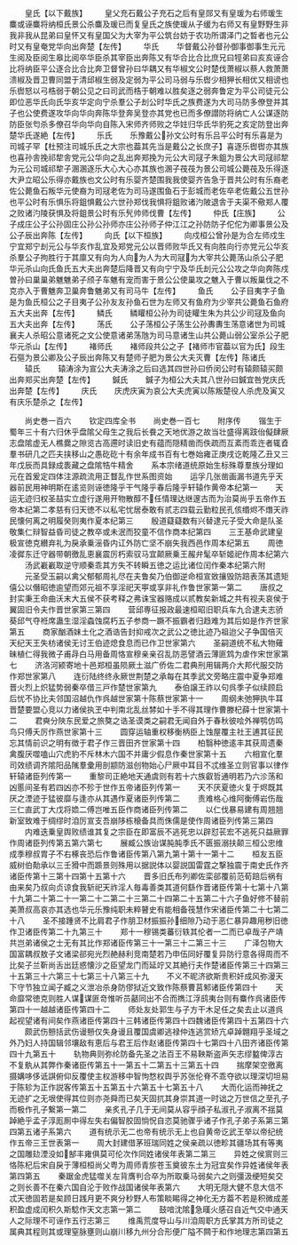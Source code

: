 <!-- { "loadSidebar": true } -->
　　皇氏【以下戴族】
　　皇父充石戴公子充石之后有皇郧又有皇瑗为右师瑗生麋或诬麋将纳桓氏景公杀麋及瑗已而复皇氏之族使瑗从子缓为右师又有皇野野生非我非我从昆弟曰皇怀又有皇国父为大宰为平公筑台妨于农功所谓泽门之晳者也元公时又有皇奄党华向出奔楚【左传】
　　华氏
　　华督戴公孙督孙御事御事生元元生阅及臣阅生皋比阅卒华臣杀其宰臣出奔陈又有华合比合比庶兄曰牼弟曰亥亥诬合比将纳臣平公逐合比合比奔卫督曾孙曰华耦又有华椒文公时楚伐萧椒以蔡人救萧萧溃椒及晋卫曹同盟于清邱椒生弱及定弱为平公司马弱与乐辔少相狎长相优又相谤也乐辔怒以弓梏弱于朝公见之曰司武而梏于朝难以胜矣逐之弱奔鲁定为平公司徒元公即位恶华氏向氏华亥华定向宁杀羣公子刦公时华氏之族费遂为大司马防多僚登并其子也公使费遂攻华向华向奔陈华登奔吴登亦其党也已而多僚譛防将纳亡人公谋逐防防臣张匄杀多僚召华向华向自陈入宋师齐师败之华妵归华氏华豹死之亥定防登出奔楚华氏遂絶【左传】
　　乐氏
　　乐豫戴公孙文公时有乐吕平公时有乐喜是为司城子罕【杜预注司城乐氏之大宗也葢其先当是戴公之长庶子】喜逐乐辔辔亦其族也喜孙舎挽祁犂舎党元公华向之乱出奔郑挽为元公大司冦子朱鉏为景公大司冦祁犂为元公司城祁犂子溷溷逐乐大心大心亦其族也溷子茷茷为景公司城公薨茷及乐得逐大尹立昭公乐得亦戴族也文公时有乐婴齐楚围我我使婴齐告急于晋共公时有乐裔老佐公薨鱼石叛华元使裔为司冦老佐为司马遂围鱼石于彭城而老佐卒老佐戴公五世孙也平公时有乐惧乐将鉏惧戴公六世孙郑伐我惧将鉏败诸汋陂退舎于夫渠不儆郑人覆之败诸汋陵获惧及将鉏景公时有乐髠帅师伐曹【左传】
　　仲氏【庄族】
　　公子成庄公子公孙固庄公孙公孙师亦庄公孙师子仲江江之孙防防子佗佗为卿事景公及公子辰出奔陈【左传】
　　向氏【以下桓族】
　　向戍桓公曾孙是为合左师戍生宁宜郑宁刦元公与华亥作乱宜及郑党元公以晋师败华氏又有向胜向行亦党元公华亥杀羣公子拘胜行于其廪又有向为人向为人为大司冦为大宰共公薨荡山杀公子肥华元杀山向氏鱼氏五大夫出奔楚后降晋又有向宁宁及华氏刦元公公攻之华向奔陈戍曽孙曰巢巢弟魋魋弟子颀子车魋有宠而害于景公公使巢攻之魋入于曹以叛巢伐之不克亦入于曹魋奔卫巢奔鲁魋弟又有司马牛【左传】
　　鱼氏
　　公子目夷字子鱼是为鱼氏桓公之子目夷子公孙友友孙鱼石世为左师又有鱼府为少宰共公薨鱼石鱼府五大夫出奔【左传】
　　鳞氏
　　鳞矔桓公孙为司徒矔生朱为共公少司冦及鱼向五大夫出奔【左传】
　　荡氏
　　公子荡桓公子荡生公孙夀夀生荡意诸世为司城襄夫人杀昭公意诸死之文公使意诸弟荡虺为司马意诸生山共公薨山弱公室杀公子肥华元杀山【左传】
　　褚师氏
　　褚师段共公之子【褚师市官葢以官为氏】段生石彄为景公卿及公子辰出奔陈又有楚师子肥为景公大夫灭曹【左传】陈诸氏
　　辕氏
　　辕涛涂为宣公大夫涛涂之后曰选其四世孙曰侨闵公时有辕颇辕买颇出奔郑买出奔楚【左传】
　　鍼氏
　　鍼子为桓公大夫其八世孙曰鍼宜咎党庆氏出奔楚【左传】
　　庆氏
　　庆虎庆寅为哀公大夫虎寅以陈叛楚役人杀虎及寅又有庆乐楚杀之【左传】













　　尚史巻一百六
　　钦定四库全书
　　尚史巻一百七
　　附序传
　　锴生于蜀年三十有六归休乎盘隂父母生之我后长飬之天地优游之故当壮盛得离跂佁儗肆厥志盘隂虚无人樵爨之隙览古高遰时读旧史有蕴而隠精凿而佚疏而互紊而乖迕者辄孴羣书研几之匹夫挟移山之愚矻矻十有余年成书百有七巻始雍正庚戌讫乾隆乙丑又三年戊辰而具録成袠藏之盘隂牿牛精舍
　　系本宗绪道统原始生标殊尊羣族分理如元在首爰定四体注源疏流用正瞀乱作世系图资始
　　运孚几张凿画漏书道先乎天器前民用神明斯在逺览则诬徳隆乎干气隆乎春后隆乎轩辕作黄帝本纪第一
　　天运无迹归权圣喆实立虚行遂用开物散醇不任情理达继邃古而为治莫尚乎五帝作五帝本纪第二孝慈有归天徳不以私宅忧居泰敢有贰志四载云勤粒民孔侅缗烬不熸天祚民懐何离之明履癸则夷作夏本纪第三
　　殷道薿薿数有兴替逮元子受大命是队圣敬集仁辩智益昏司徒之教卒或未泯而狡童不信作商本纪第四
　　三王基命武建皇极宣徳克纉弃礼为戾承乗滛昏内讧外防亡坚不崩失我西邑作周本纪第五
　　周徳凌徲东迁守器带朝徼乱恵襄震厉朽索驭马宜颠厥乗王赧弁髦卒斩姬祀作周本纪第六
　　汤武嶻嶻取逆守顺秦乖其方失不转瞬五徳之运比诸位闰作秦本纪第六附
　　元圣受玉嗣以禽父郁郁周礼尽在夫鲁矣乃伯御逆命桓宣敚攘毁防踣表荡其遗矩僖公以僭昭徳逾望而郊元祖不享淫祀天寕或享非礼作鲁世家第一第二
　　唐叔之封实秉王命曲沃末大五侯不获考释之弗诛宝器赂成以贰教矣新城之共有视夫哀侯于翼固旧令夫作晋世家第三第四
　　营邱専征报政最速桓昭旧职兵车九合逮夫志骄葵邱气夺袵席蛊生湿淫螙蚀腐朽五子参商一蹶不振霸者归趋难为其后如是作齐世家第五
　　商家酗酒妹土化之酒诰告封抑戒次之武公之徳比迹乃祖迨父子争国倍灭天纪天王失枋诸侯无讨王伯迹熄食息而已作卫世家第六
　　圣嗣道统不私大物薙昧植仁得我微子甫冔白马用备周恪宣穆亲亲召乱防恶譬酒云薄匪鸩为虐作宋世家第七
　　济洛河颍寄地十邑郑桓虽陨厥土滋广侨佐二君典刑用辑两介大邦代服交防作郑世家第八
　　连衍陆终终永厥世荆楚之承每在其季武文旁略庄震中夏争郑难晋火烈上炽猛势弱秦卒借三戸作楚世家第九
　　泰伯譲王祚以句呉季子似续顾启后忧不协比夫邻国沼越仇作呉越世家第十陈蔡世家第十一
　　周纲未弛狎执牛耳晋楚要盟心竞以力诸侯执玊中判南北乱丝棼如十手不得其理作曹滕杞薛十世家第十二
　　君奭分陜东民爱之旅獒之诰圣谟类之嗣君无闻自外于春秋彼哙外禅鹗仿鸣鸟只傅夭厉作燕世家第十三
　　圆穿运轴重权移衡柄臣上蚀屋覆主社王逋其征民忘其情前识之明有徴于君子作三晋田齐世家第十四
　　柏翳种徳逺丰其获周遗秦禽腹厌噬嗑山穴虎豹不斥林木六国不并庸少假息作秦世家第十五
　　六相宣化羣司效绩调齐隂阳品隲羣彚用剖颛防滋创物始心尸厥中耳目不忒维圣立则官事以律作轩辕诸臣列传第一
　　重黎司正絶地天通虞则有若十六族叡哲通明若乃六沴荡和凶慝间圣有若四凶亦不殄于世作五帝诸臣列传第一
　　天不厌夏徳火复于烬既其厌之湮迹于猛彼靡与逢亦从其遇作夏诸臣列传第二
　　责难格心维阿衡傅岩伤哉三仁直武丁大戊将嫓二傅岂唯五臣作商诸臣列传第二
　　以仁伐暴易建有周翘翘新室致难于绸缪时洎厉宣支吾崩陊栋榱备具而侏儒是使作周诸臣列传第三第四
　　内难迭乗皇舆败绩谁其复之宗臣在即富辰不逃死忠以辟怼苌宏不逃死只益厥罪作周诸臣列传第五第六第七
　　展臧公族诒谋肫肫季氏不匮振溺扶颠三桓公忠维成季穆叔胄子不右椓丧恐后作鲁诸臣传第八第九第十第十一第十二
　　桓友五臣威树伯勣承以三壬猾中而踬景则殊用以据説体以婴説国雷霆之撃独震于南史氏作齐诸臣传第十三第十四第十五第十六
　　晋多旧氏布列卿佐栾郤覆前范荀踣后祸有由来矣乃叔向贞谅食我斩祀天祚淫人毎毒善类其道何繇作晋诸臣传第十七第十八第十九第二十第二十一第二十二第二十三第二十四第二十五第二十六子鱼好修不替前美萧叔高哀亦其选也华元乐豫纯职未粹瞽史有能相备筏慧作宋诸臣传第二十七第二十八
　　圣不接踵贤不比肩君子作朋卫材振振孙细隙乃动于恶仁暴异趣用秽旧徳作卫诸臣传第二十九第三十
　　郑十一穆锡类蕃衍轶其伦者一二而已卓哉子产靖共岂弟诸侯之士无有其比作郑诸臣传第三十一第三十二第三十三
　　广泽包物大国富耦叔敖子文诸梁郤宛光烈赩赫利竞南楚若乃申伍同好覆复异防行意各得周而不比矣子兰靳尚舌出廷惑懐沙之臣望龙门而延竚又其絶行夫作楚诸臣传第三十四第三十五第三十六第三十七第三十八第三十九
　　不义不昵济欲斯贵积奸成风弥漫天下守节独立闻子臧之义泄冶杀身防僇狱近文致作陈蔡曹莒邾诸臣传第四十
　　天命靡常徳克则胜人谋谋匪竒惟听员嚭同出不合而擕江浮鸱夷台则有麋作呉诸臣传第四十一越越诸臣传第四十二
　　师处友处郭生与子方干木足任之矣去止以道呉起视望诸有间矣作燕诸臣传第四十三韩诸臣传第四十四魏诸臣传第四十五第四十六
　　颇武伤戅括武伤谩戅仅失身谩且覆国虞卿逃禄仲连逃赏矫亢卓踔翺翔乎圣域之外乃妇人持国辑邻壤敌有恵后与君王后作赵诸臣传第四十七第四十八田齐诸臣传第四十九第五十
　　轨物典则弥纶防备先圣之法百王不易鞅斯盗声矢志缪盭俾淳古不复骫从其弊作秦诸臣传第五十一第五十二第五十三第五十四
　　揣摩架空徼离摄媾哆侈诋諆俯仰反覆使主权游移中智怐愗权舆乎苏张伦脊不乖夺欲以理深切坦易于陈轸为正作説客传第五十五第五十六第五十七第五十八
　　大而化运而神抚之无迹扩之无垠使得其位则亦尧舜而已矣天固扤其身崇其道一时诎之万世信之至孔子而极作孔子繋第一第二
　　亲炙孔子几于无间莫从容乎顔子私淑孔子淑离不揺莫踔絶乎孟子淳厖厠中得左失右偏智胶固惝怳自恣莫驰骤乎诸子作孔子弟子系第三第四第五诸子系第六
　　道有统示无二也帝有统示无上也自黄帝讫武王举以帝纪统作五帝三王世表第一
　　周大封建借茅班瑞同姓之侯亲疏以徳畛其疆场其有等夷之国雕攰湮没如郜丰雍俱莫可伦次作同姓诸侯年表第二第三
　　异姓之侯賔则三恪陈杞后宋自戾于薄桓桓尚父粤为周师青旂苍玉奠彼东土为冠宜矣作异姓诸侯年表第四第五
　　秦踞金虎猛噬关左背膺判合卒为所取乗马弱矣六之则彊汲绠短矣交之则长善不在秦六国自沦于败作战国诸侯年表第六
　　大明无隠大健不息大信不忒天徳固若是矣顾日践月更不爽分秒野人布策睒睗得之神化无方葢不若是积微成差积盈虚成闰积久斯騐作天文志第一第二
　　鼓喑沈隂急暵火感召自近气交中通天人之际理不可诬作五行志第三
　　维禹荒度导山与川洎周职方氏掌其方所司徒之属典其程则其或理窒脉壅则山崩川移九州分合形便广隘不闗于和作地理志第四第五
